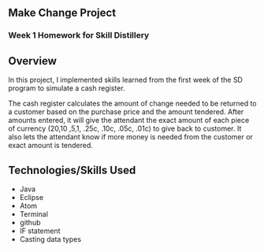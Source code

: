 ## Make Change Project

### Week 1 Homework for Skill Distillery

## Overview
In this project, I implemented skills learned from the first week of the SD program to simulate a cash register.

The cash register calculates the amount of change needed to be returned to a customer based on the purchase price and the amount tendered. After amounts entered, it will give the attendant the exact amount of each piece of currency ($20 ,$10 ,$5 ,$1, .25c, .10c, .05c, .01c) to give back to customer. It also lets the attendant know if more money is needed from the customer or exact amount is tendered.


## Technologies/Skills Used

* Java
* Eclipse
* Atom
* Terminal
* github
* IF statement
* Casting data types
